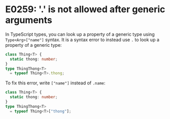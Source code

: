 # E0259: '.' is not allowed after generic arguments

In TypeScript types, you can look up a property of a generic type using
`Type<Arg>["name"]` syntax. It is a syntax error to instead use `.` to look up a
property of a generic type:

```typescript
class Thing<T> {
  static thong: number;
}
type ThingThong<T>
  = typeof Thing<T>.thong;
```

To fix this error, write `["name"]` instead of `.name`:

```typescript
class Thing<T> {
  static thong: number;
}
type ThingThong<T>
  = typeof Thing<T>["thong"];
```
